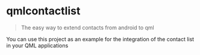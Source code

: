 # qmlcontactlist

> The easy way to extend contacts from android to qml

You can use this project as an example for the integration of the contact list in your QML applications
